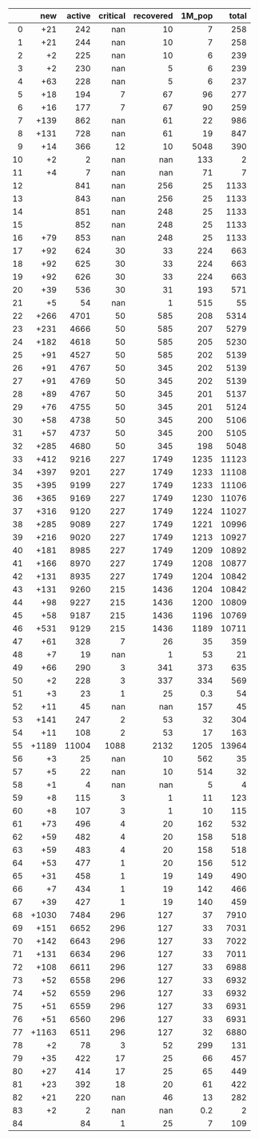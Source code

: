 |    |   new |   active |   critical |   recovered |   1M_pop |   total |
|---:|------:|---------:|-----------:|------------:|---------:|--------:|
|  0 |   +21 |      242 |        nan |          10 |      7   |     258 |
|  1 |   +21 |      244 |        nan |          10 |      7   |     258 |
|  2 |    +2 |      225 |        nan |          10 |      6   |     239 |
|  3 |    +2 |      230 |        nan |           5 |      6   |     239 |
|  4 |   +63 |      228 |        nan |           5 |      6   |     237 |
|  5 |   +18 |      194 |          7 |          67 |     96   |     277 |
|  6 |   +16 |      177 |          7 |          67 |     90   |     259 |
|  7 |  +139 |      862 |        nan |          61 |     22   |     986 |
|  8 |  +131 |      728 |        nan |          61 |     19   |     847 |
|  9 |   +14 |      366 |         12 |          10 |   5048   |     390 |
| 10 |    +2 |        2 |        nan |         nan |    133   |       2 |
| 11 |    +4 |        7 |        nan |         nan |     71   |       7 |
| 12 |       |      841 |        nan |         256 |     25   |    1133 |
| 13 |       |      843 |        nan |         256 |     25   |    1133 |
| 14 |       |      851 |        nan |         248 |     25   |    1133 |
| 15 |       |      852 |        nan |         248 |     25   |    1133 |
| 16 |   +79 |      853 |        nan |         248 |     25   |    1133 |
| 17 |   +92 |      624 |         30 |          33 |    224   |     663 |
| 18 |   +92 |      625 |         30 |          33 |    224   |     663 |
| 19 |   +92 |      626 |         30 |          33 |    224   |     663 |
| 20 |   +39 |      536 |         30 |          31 |    193   |     571 |
| 21 |    +5 |       54 |        nan |           1 |    515   |      55 |
| 22 |  +266 |     4701 |         50 |         585 |    208   |    5314 |
| 23 |  +231 |     4666 |         50 |         585 |    207   |    5279 |
| 24 |  +182 |     4618 |         50 |         585 |    205   |    5230 |
| 25 |   +91 |     4527 |         50 |         585 |    202   |    5139 |
| 26 |   +91 |     4767 |         50 |         345 |    202   |    5139 |
| 27 |   +91 |     4769 |         50 |         345 |    202   |    5139 |
| 28 |   +89 |     4767 |         50 |         345 |    201   |    5137 |
| 29 |   +76 |     4755 |         50 |         345 |    201   |    5124 |
| 30 |   +58 |     4738 |         50 |         345 |    200   |    5106 |
| 31 |   +57 |     4737 |         50 |         345 |    200   |    5105 |
| 32 |  +285 |     4680 |         50 |         345 |    198   |    5048 |
| 33 |  +412 |     9216 |        227 |        1749 |   1235   |   11123 |
| 34 |  +397 |     9201 |        227 |        1749 |   1233   |   11108 |
| 35 |  +395 |     9199 |        227 |        1749 |   1233   |   11106 |
| 36 |  +365 |     9169 |        227 |        1749 |   1230   |   11076 |
| 37 |  +316 |     9120 |        227 |        1749 |   1224   |   11027 |
| 38 |  +285 |     9089 |        227 |        1749 |   1221   |   10996 |
| 39 |  +216 |     9020 |        227 |        1749 |   1213   |   10927 |
| 40 |  +181 |     8985 |        227 |        1749 |   1209   |   10892 |
| 41 |  +166 |     8970 |        227 |        1749 |   1208   |   10877 |
| 42 |  +131 |     8935 |        227 |        1749 |   1204   |   10842 |
| 43 |  +131 |     9260 |        215 |        1436 |   1204   |   10842 |
| 44 |   +98 |     9227 |        215 |        1436 |   1200   |   10809 |
| 45 |   +58 |     9187 |        215 |        1436 |   1196   |   10769 |
| 46 |  +531 |     9129 |        215 |        1436 |   1189   |   10711 |
| 47 |   +61 |      328 |          7 |          26 |     35   |     359 |
| 48 |    +7 |       19 |        nan |           1 |     53   |      21 |
| 49 |   +66 |      290 |          3 |         341 |    373   |     635 |
| 50 |    +2 |      228 |          3 |         337 |    334   |     569 |
| 51 |    +3 |       23 |          1 |          25 |      0.3 |      54 |
| 52 |   +11 |       45 |        nan |         nan |    157   |      45 |
| 53 |  +141 |      247 |          2 |          53 |     32   |     304 |
| 54 |   +11 |      108 |          2 |          53 |     17   |     163 |
| 55 | +1189 |    11004 |       1088 |        2132 |   1205   |   13964 |
| 56 |    +3 |       25 |        nan |          10 |    562   |      35 |
| 57 |    +5 |       22 |        nan |          10 |    514   |      32 |
| 58 |    +1 |        4 |        nan |         nan |      5   |       4 |
| 59 |    +8 |      115 |          3 |           1 |     11   |     123 |
| 60 |    +8 |      107 |          3 |           1 |     10   |     115 |
| 61 |   +73 |      496 |          4 |          20 |    162   |     532 |
| 62 |   +59 |      482 |          4 |          20 |    158   |     518 |
| 63 |   +59 |      483 |          4 |          20 |    158   |     518 |
| 64 |   +53 |      477 |          1 |          20 |    156   |     512 |
| 65 |   +31 |      458 |          1 |          19 |    149   |     490 |
| 66 |    +7 |      434 |          1 |          19 |    142   |     466 |
| 67 |   +39 |      427 |          1 |          19 |    140   |     459 |
| 68 | +1030 |     7484 |        296 |         127 |     37   |    7910 |
| 69 |  +151 |     6652 |        296 |         127 |     33   |    7031 |
| 70 |  +142 |     6643 |        296 |         127 |     33   |    7022 |
| 71 |  +131 |     6634 |        296 |         127 |     33   |    7011 |
| 72 |  +108 |     6611 |        296 |         127 |     33   |    6988 |
| 73 |   +52 |     6558 |        296 |         127 |     33   |    6932 |
| 74 |   +52 |     6559 |        296 |         127 |     33   |    6932 |
| 75 |   +51 |     6559 |        296 |         127 |     33   |    6931 |
| 76 |   +51 |     6560 |        296 |         127 |     33   |    6931 |
| 77 | +1163 |     6511 |        296 |         127 |     32   |    6880 |
| 78 |    +2 |       78 |          3 |          52 |    299   |     131 |
| 79 |   +35 |      422 |         17 |          25 |     66   |     457 |
| 80 |   +27 |      414 |         17 |          25 |     65   |     449 |
| 81 |   +23 |      392 |         18 |          20 |     61   |     422 |
| 82 |   +21 |      220 |        nan |          46 |     13   |     282 |
| 83 |    +2 |        2 |        nan |         nan |      0.2 |       2 |
| 84 |       |       84 |          1 |          25 |      7   |     109 |